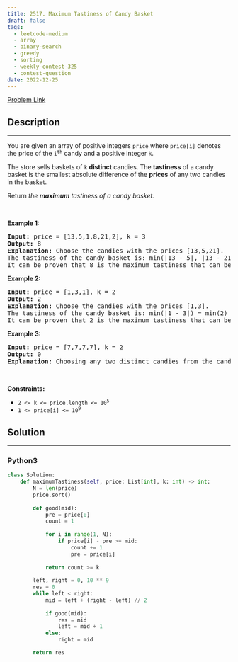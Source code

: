 ```yaml
---
title: 2517. Maximum Tastiness of Candy Basket
draft: false
tags: 
  - leetcode-medium
  - array
  - binary-search
  - greedy
  - sorting
  - weekly-contest-325
  - contest-question
date: 2022-12-25
---
```


[Problem Link](https://leetcode.com/problems/maximum-tastiness-of-candy-basket/)

## Description

---
<p>You are given an array of positive integers <code>price</code> where <code>price[i]</code> denotes the price of the <code>i<sup>th</sup></code> candy and a positive integer <code>k</code>.</p>

<p>The store sells baskets of <code>k</code> <strong>distinct</strong> candies. The <strong>tastiness</strong> of a candy basket is the smallest absolute difference of the <strong>prices</strong> of any two candies in the basket.</p>

<p>Return <em>the <strong>maximum</strong> tastiness of a candy basket.</em></p>

<p>&nbsp;</p>
<p><strong class="example">Example 1:</strong></p>

<pre>
<strong>Input:</strong> price = [13,5,1,8,21,2], k = 3
<strong>Output:</strong> 8
<strong>Explanation:</strong> Choose the candies with the prices [13,5,21].
The tastiness of the candy basket is: min(|13 - 5|, |13 - 21|, |5 - 21|) = min(8, 8, 16) = 8.
It can be proven that 8 is the maximum tastiness that can be achieved.
</pre>

<p><strong class="example">Example 2:</strong></p>

<pre>
<strong>Input:</strong> price = [1,3,1], k = 2
<strong>Output:</strong> 2
<strong>Explanation:</strong> Choose the candies with the prices [1,3].
The tastiness of the candy basket is: min(|1 - 3|) = min(2) = 2.
It can be proven that 2 is the maximum tastiness that can be achieved.
</pre>

<p><strong class="example">Example 3:</strong></p>

<pre>
<strong>Input:</strong> price = [7,7,7,7], k = 2
<strong>Output:</strong> 0
<strong>Explanation:</strong> Choosing any two distinct candies from the candies we have will result in a tastiness of 0.
</pre>

<p>&nbsp;</p>
<p><strong>Constraints:</strong></p>

<ul>
	<li><code>2 &lt;= k &lt;= price.length &lt;= 10<sup>5</sup></code></li>
	<li><code>1 &lt;= price[i] &lt;= 10<sup>9</sup></code></li>
</ul>


## Solution

---
### Python3
``` py title='maximum-tastiness-of-candy-basket'
class Solution:
    def maximumTastiness(self, price: List[int], k: int) -> int:
        N = len(price)
        price.sort()
        
        def good(mid):
            pre = price[0]
            count = 1
            
            for i in range(1, N):
                if price[i] - pre >= mid:
                    count += 1
                    pre = price[i]
            
            return count >= k
        
        left, right = 0, 10 ** 9
        res = 0
        while left < right:
            mid = left + (right - left) // 2
            
            if good(mid):
                res = mid
                left = mid + 1
            else:
                right = mid

        return res
```

